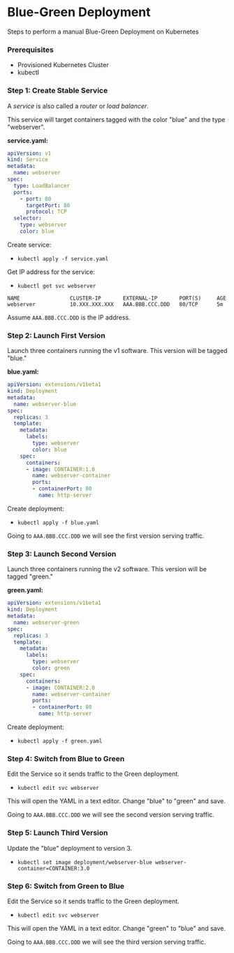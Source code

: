 # Blue-Green Deployment
Steps to perform a manual Blue-Green Deployment on Kubernetes

### Prerequisites
- Provisioned Kubernetes Cluster
- kubectl

### Step 1: Create Stable Service

A *service* is also called a *router* or *load balancer*.

This service will target containers tagged with the color "blue" and the type "webserver".

**service.yaml:**

```yaml
apiVersion: v1
kind: Service
metadata:
  name: webserver
spec:
  type: LoadBalancer
  ports:
    - port: 80
      targetPort: 80
      protocol: TCP
  selector:
    type: webserver
    color: blue
```

Create service:
- `kubectl apply -f service.yaml`

Get IP address for the service:

- `kubectl get svc webserver`
```
NAME                CLUSTER-IP       EXTERNAL-IP       PORT(S)     AGE
webserver           10.XXX.XXX.XXX   AAA.BBB.CCC.DDD   80/TCP      5m
```

Assume `AAA.BBB.CCC.DDD` is the IP address.

### Step 2: Launch First Version

Launch three containers running the v1 software. This version will be tagged "blue."

**blue.yaml:**

```yaml
apiVersion: extensions/v1beta1
kind: Deployment
metadata:
  name: webserver-blue
spec:
  replicas: 3
  template:
    metadata:
      labels:
        type: webserver
        color: blue
    spec:
      containers:
      - image: CONTAINER:1.0
        name: webserver-container
        ports:
        - containerPort: 80
          name: http-server
```

Create deployment:
- `kubectl apply -f blue.yaml`

Going to `AAA.BBB.CCC.DDD` we will see the first version serving traffic.

### Step 3: Launch Second Version

Launch three containers running the v2 software. This version will be tagged "green."

**green.yaml:**

```yaml
apiVersion: extensions/v1beta1
kind: Deployment
metadata:
  name: webserver-green
spec:
  replicas: 3
  template:
    metadata:
      labels:
        type: webserver
        color: green
    spec:
      containers:
      - image: CONTAINER:2.0
        name: webserver-container
        ports:
        - containerPort: 80
          name: http-server
```

Create deployment:
- `kubectl apply -f green.yaml`

### Step 4: Switch from Blue to Green

Edit the Service so it sends traffic to the Green deployment.
   - `kubectl edit svc webserver`

This will open the YAML in a text editor. Change "blue" to "green" and save.

Going to `AAA.BBB.CCC.DDD` we will see the second version serving traffic.

### Step 5: Launch Third Version

Update the "blue" deployment to version 3.

- `kubectl set image deployment/webserver-blue webserver-container=CONTAINER:3.0`

### Step 6: Switch from Green to Blue

Edit the Service so it sends traffic to the Green deployment.
   - `kubectl edit svc webserver`

This will open the YAML in a text editor. Change "green" to "blue" and save.

Going to `AAA.BBB.CCC.DDD` we will see the third version serving traffic.